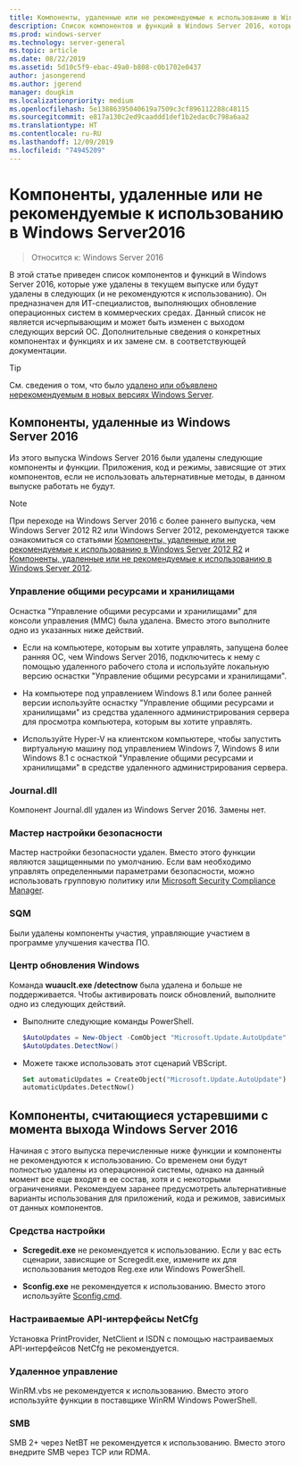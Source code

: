 ```yaml
---
title: Компоненты, удаленные или не рекомендуемые к использованию в Windows Server 2016
description: Список компонентов и функций в Windows Server 2016, которые уже удалены в текущем выпуске или будут удалены в следующих (и не рекомендуются к использованию). Он предназначен для ИТ-специалистов, выполняющих обновление операционных систем в коммерческих средах.
ms.prod: windows-server
ms.technology: server-general
ms.topic: article
ms.date: 08/22/2019
ms.assetid: 5d10c5f9-ebac-49a0-b808-c0b1702e0437
author: jasongerend
ms.author: jgerend
manager: dougkim
ms.localizationpriority: medium
ms.openlocfilehash: 5e13886395040619a7509c3cf896112288c48115
ms.sourcegitcommit: e817a130c2ed9caaddd1def1b2edac0c798a6aa2
ms.translationtype: HT
ms.contentlocale: ru-RU
ms.lasthandoff: 12/09/2019
ms.locfileid: "74945209"
---
```

# <a name="features-removed-or-deprecated-in--windows-server-2016"></a>Компоненты, удаленные или не рекомендуемые к использованию в Windows Server2016

>Относится к: Windows Server 2016

В этой статье приведен список компонентов и функций в Windows Server 2016, которые уже удалены в текущем выпуске или будут удалены в следующих (и не рекомендуются к использованию). Он предназначен для ИТ-специалистов, выполняющих обновление операционных систем в коммерческих средах. Данный список не является исчерпывающим и может быть изменен с выходом следующих версий ОС. Дополнительные сведения о конкретных компонентах и функциях и их замене см. в соответствующей документации.

> [!TIP]
> См. сведения о том, что было [удалено или объявлено нерекомендуемым в новых версиях Windows Server](../get-started-19/removed-features.md).

## <a name="features-removed-from-windows-server-2016"></a>Компоненты, удаленные из Windows Server 2016

Из этого выпуска Windows Server 2016 были удалены следующие компоненты и функции. Приложения, код и режимы, зависящие от этих компонентов, если не использовать альтернативные методы, в данном выпуске работать не будут.  

> [!NOTE]  
> При переходе на Windows Server 2016 с более раннего выпуска, чем Windows Server 2012 R2 или Windows Server 2012, рекомендуется также ознакомиться со статьями [Компоненты, удаленные или не рекомендуемые к использованию в Windows Server 2012 R2](https://technet.microsoft.com/library/dn303411.aspx) и [Компоненты, удаленные или не рекомендуемые к использованию в Windows Server 2012](https://technet.microsoft.com/library/hh831568.aspx).  

### <a name="share-and-storage-management"></a>Управление общими ресурсами и хранилищами

Оснастка "Управление общими ресурсами и хранилищами" для консоли управления (MMC) была удалена. Вместо этого выполните одно из указанных ниже действий.  

-   Если на компьютере, которым вы хотите управлять, запущена более ранняя ОС, чем Windows Server 2016, подключитесь к нему с помощью удаленного рабочего стола и используйте локальную версию оснастки "Управление общими ресурсами и хранилищами".  

-   На компьютере под управлением Windows 8.1 или более ранней версии используйте оснастку "Управление общими ресурсами и хранилищами" из средства удаленного администрирования сервера для просмотра компьютера, которым вы хотите управлять.  

-   Используйте Hyper-V на клиентском компьютере, чтобы запустить виртуальную машину под управлением Windows 7, Windows 8 или Windows 8.1 с оснасткой "Управление общими ресурсами и хранилищами" в средстве удаленного администрирования сервера.  

### <a name="journaldll"></a>Journal.dll

Компонент Journal.dll удален из Windows Server 2016. Замены нет.  

### <a name="security-configuration-wizard"></a>Мастер настройки безопасности

Мастер настройки безопасности удален. Вместо этого функции являются защищенными по умолчанию. Если вам необходимо управлять определенными параметрами безопасности, можно использовать групповую политику или [Microsoft Security Compliance Manager](https://technet.microsoft.com/solutionaccelerators/cc835245.aspx).  

### <a name="sqm"></a>SQM

Были удалены компоненты участия, управляющие участием в программе улучшения качества ПО. 

### <a name="windows-update"></a>Центр обновления Windows

Команда **wuauclt.exe /detectnow** была удалена и больше не поддерживается. Чтобы активировать поиск обновлений, выполните одно из следующих действий.

- Выполните следующие команды PowerShell.
    ````powershell
    $AutoUpdates = New-Object -ComObject "Microsoft.Update.AutoUpdate"
    $AutoUpdates.DetectNow()
    ````

- Можете также использовать этот сценарий VBScript.
    ````vb
    Set automaticUpdates = CreateObject("Microsoft.Update.AutoUpdate")
    automaticUpdates.DetectNow()
    ````

## <a name="features-deprecated-starting-with-windows-server-2016"></a>Компоненты, считающиеся устаревшими с момента выхода Windows Server 2016

Начиная с этого выпуска перечисленные ниже функции и компоненты не рекомендуются к использованию. Со временем они будут полностью удалены из операционной системы, однако на данный момент все еще входят в ее состав, хотя и с некоторыми ограничениями. Рекомендуем заранее предусмотреть альтернативные варианты использования для приложений, кода и режимов, зависимых от данных компонентов.  

### <a name="configuration-tools"></a>Средства настройки  

-   **Scregedit.exe** не рекомендуется к использованию. Если у вас есть сценарии, зависящие от Scregedit.exe, измените их для использования методов Reg.exe или Windows PowerShell.  

-   **Sconfig.exe** не рекомендуется к использованию. Вместо этого используйте [Sconfig.cmd](https://docs.microsoft.com/windows-server/get-started/sconfig-on-ws2016). 

### <a name="netcfg-custom-apis"></a>Настраиваемые API-интерфейсы NetCfg

Установка PrintProvider, NetClient и ISDN с помощью настраиваемых API-интерфейсов NetCfg не рекомендуется.  

### <a name="remote-management"></a>Удаленное управление  

WinRM.vbs не рекомендуется к использованию. Вместо этого используйте функции в поставщике WinRM Windows PowerShell.  

### <a name="smb"></a>SMB

SMB 2+ через NetBT не рекомендуется к использованию. Вместо этого внедрите SMB через TCP или RDMA. 
